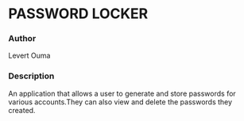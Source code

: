 # PASSWORD LOCKER

### Author
Levert Ouma

### Description
 An application that allows a user to generate and store passwords for various accounts.They can also view and delete the passwords they created.